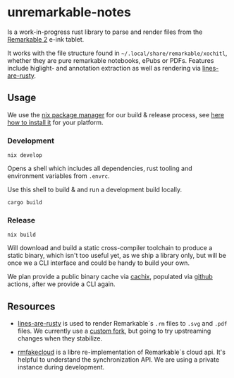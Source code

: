 # unremarkable-notes

Is a work-in-progress rust library to parse and render files from the [Remarkable 2](https://remarkable.com/) e-ink tablet.

It works with the file structure found in `~/.local/share/remarkable/xochitl`, whether they are pure
remarkable notebooks, ePubs or PDFs. Features include higlight- and annotation extraction as well as
rendering via [lines-are-rusty](https://github.com/ax3l/lines-are-rusty).

## Usage

We use the [nix package manager](https://nixos.org/) for our build & release process, 
see [here how to install it](https://nixos.org/download.html) for your platform.

### Development

``` shell
nix develop
```

Opens a shell which includes all dependencies, rust tooling and environment variables from `.envrc`.

Use this shell to build & and run a development build locally.

``` shell
cargo build
```

### Release

``` shell
nix build
```

Will download and build a static cross-compiler toolchain to produce a static binary, which isn't too useful yet,
as we ship a library only, but will be once we a CLI interface and could be handy to build your own.

We plan provide a public binary cache via [cachix](https://cachix.org), populated via [github](https://github.com) actions,
after we provide a CLI again.

## Resources

* [lines-are-rusty](https://github.com/ax3l/lines-are-rusty) is used to render Remarkable´s `.rm` files to `.svg` and `.pdf` files.
  We currently use a [custom fork](https://github.com/phaer/lines-are-rusty), but going to try upstreaming changes when they stabilize.
  
* [rmfakecloud](https://ddvk.github.io/rmfakecloud/) is a libre re-implementation of Remarkable´s cloud api. It's helpful to understand
the synchronization API. We are using a private instance during development.
 
